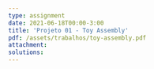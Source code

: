 ```yaml
---
type: assignment
date: 2021-06-18T00:00-3:00
title: 'Projeto 01 - Toy Assembly'
pdf: /assets/trabalhos/toy-assembly.pdf
attachment: 
solutions: 
---
```

